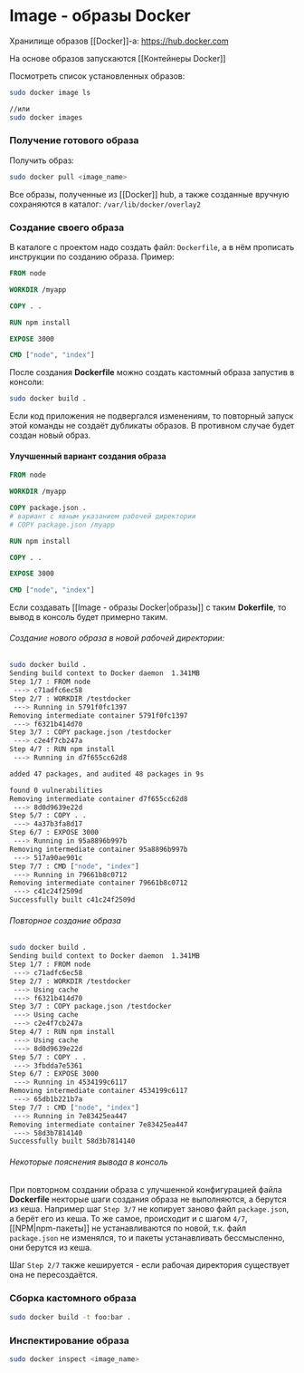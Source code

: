 # Image - образы Docker

Хранилище образов  [[Docker]]-a: https://hub.docker.com

На основе образов запускаются [[Контейнеры Docker]]

Посмотреть список установленных образов:
```bash
sudo docker image ls

//или
sudo docker images
```


### Получение готового образа

Получить образ:
```bash
sudo docker pull <image_name>
```

Все образы, полученные из [[Docker]] hub, а также созданные вручную сохраняются в каталог: `/var/lib/docker/overlay2`

### Создание своего образа

В каталоге с проектом надо создать файл: `Dockerfile`, а в нём прописать инструкции по созданию образа. Пример:
```dockerfile
FROM node

WORKDIR /myapp

COPY . .

RUN npm install

EXPOSE 3000

CMD ["node", "index"]
```

После создания __Dockerfile__ можно создать кастомный образа запустив в консоли:
```bash
sudo docker build .
```

Если код приложения не подвергался изменениям, то повторный запуск этой команды не создаёт дубликаты образов. В противном случае будет создан новый образ.

#### Улучшенный вариант создания образа

```dockerfile
FROM node

WORKDIR /myapp

COPY package.json .
# вариант с явным указанием рабочей директории
# COPY package.json /myapp

RUN npm install

COPY . .

EXPOSE 3000

CMD ["node", "index"]
```

Если создавать [[Image - образы Docker|образы]] с таким __Dokerfile__, то вывод в консоль будет примерно таким.
###### Создание нового образа в новой рабочей директории:
```bash
sudo docker build .
Sending build context to Docker daemon  1.341MB
Step 1/7 : FROM node
 ---> c71adfc6ec58
Step 2/7 : WORKDIR /testdocker
 ---> Running in 5791f0fc1397
Removing intermediate container 5791f0fc1397
 ---> f6321b414d70
Step 3/7 : COPY package.json /testdocker
 ---> c2e4f7cb247a
Step 4/7 : RUN npm install
 ---> Running in d7f655cc62d8

added 47 packages, and audited 48 packages in 9s

found 0 vulnerabilities
Removing intermediate container d7f655cc62d8
 ---> 8d0d9639e22d
Step 5/7 : COPY . .
 ---> 4a37b3fa8d17
Step 6/7 : EXPOSE 3000
 ---> Running in 95a8896b997b
Removing intermediate container 95a8896b997b
 ---> 517a90ae901c
Step 7/7 : CMD ["node", "index"]
 ---> Running in 79661b8c0712
Removing intermediate container 79661b8c0712
 ---> c41c24f2509d
Successfully built c41c24f2509d
```

###### Повторное создание образа
```bash
sudo docker build .
Sending build context to Docker daemon  1.341MB
Step 1/7 : FROM node
 ---> c71adfc6ec58
Step 2/7 : WORKDIR /testdocker
 ---> Using cache
 ---> f6321b414d70
Step 3/7 : COPY package.json /testdocker
 ---> Using cache
 ---> c2e4f7cb247a
Step 4/7 : RUN npm install
 ---> Using cache
 ---> 8d0d9639e22d
Step 5/7 : COPY . .
 ---> 3fbdda7e5361
Step 6/7 : EXPOSE 3000
 ---> Running in 4534199c6117
Removing intermediate container 4534199c6117
 ---> 65db1b221b7a
Step 7/7 : CMD ["node", "index"]
 ---> Running in 7e83425ea447
Removing intermediate container 7e83425ea447
 ---> 58d3b7814140
Successfully built 58d3b7814140

```

###### Некоторые пояснения вывода в консоль
При повторном создании образа с улучшенной конфигурацией файла __Dockerfile__ некторые шаги создания образа не выполняются, а берутся из кеша. Например шаг `Step 3/7` не копирует заново файл `package.json`, а берёт его из кеша. То же самое, происходит и с шагом `4/7`, [[NPM|npm-пакеты]] не устанавливаются по новой, т.к. файл `package.json` не изменялся, то и пакеты устанавливать бессмысленно, они берутся из кеша.

Шаг `Step 2/7` также кешируется - если рабочая директория существует она не пересоздаётся.


### Сборка кастомного образа


```bash
sudo docker build -t foo:bar .
```


### Инспектирование образа
```bash
sudo docker inspect <image_name>
```